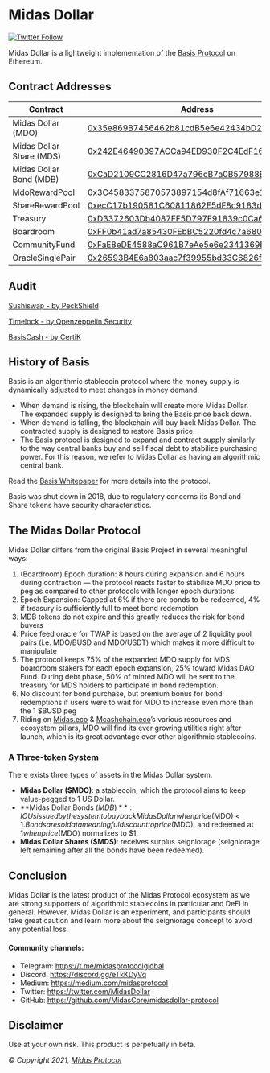 # Midas Dollar

[![Twitter Follow](https://img.shields.io/twitter/follow/MidasDollar?label=Follow)](https://twitter.com/MidasDollar)

Midas Dollar is a lightweight implementation of the [Basis Protocol](basis.io) on Ethereum.

## Contract Addresses
| Contract  | Address |
| ------------- | ------------- |
| Midas Dollar (MDO) | [0x35e869B7456462b81cdB5e6e42434bD27f3F788c](https://bscscan.com/token/0x35e869B7456462b81cdB5e6e42434bD27f3F788c) |
| Midas Dollar Share (MDS) | [0x242E46490397ACCa94ED930F2C4EdF16250237fa](https://bscscan.com/token/0x242E46490397ACCa94ED930F2C4EdF16250237fa) |
| Midas Dollar Bond (MDB) | [0xCaD2109CC2816D47a796cB7a0B57988EC7611541](https://bscscan.com/token/0xCaD2109CC2816D47a796cB7a0B57988EC7611541) |
| MdoRewardPool | [0x3C4583375870573897154d8fAf71663e1e017Ef7](https://bscscan.com/address/0x3C4583375870573897154d8fAf71663e1e017Ef7#code) |
| ShareRewardPool | [0xecC17b190581C60811862E5dF8c9183dA98BD08a](https://bscscan.com/address/0xecC17b190581C60811862E5dF8c9183dA98BD08a#code) |
| Treasury | [0xD3372603Db4087FF5D797F91839c0Ca6b9aF294a](https://bscscan.com/address/0xD3372603Db4087FF5D797F91839c0Ca6b9aF294a#code) |
| Boardroom | [0xFF0b41ad7a85430FEbBC5220fd4c7a68013F2C0d](https://bscscan.com/address/0xFF0b41ad7a85430FEbBC5220fd4c7a68013F2C0d#code) |
| CommunityFund | [0xFaE8eDE4588aC961B7eAe5e6e2341369B43C4d92](https://bscscan.com/address/0xFaE8eDE4588aC961B7eAe5e6e2341369B43C4d92#code) |
| OracleSinglePair | [0x26593B4E6a803aac7f39955bd33C6826f266D7Fc](https://bscscan.com/address/0x26593B4E6a803aac7f39955bd33C6826f266D7Fc#code) |

## Audit
[Sushiswap - by PeckShield](https://github.com/peckshield/publications/blob/master/audit_reports/PeckShield-Audit-Report-SushiSwap-v1.0.pdf)

[Timelock - by Openzeppelin Security](https://blog.openzeppelin.com/compound-finance-patch-audit)

[BasisCash - by CertiK](https://www.dropbox.com/s/ed5vxvaple5e740/REP-Basis-Cash-06_11_2020.pdf)

## History of Basis

Basis is an algorithmic stablecoin protocol where the money supply is dynamically adjusted to meet changes in money demand.  

- When demand is rising, the blockchain will create more Midas Dollar. The expanded supply is designed to bring the Basis price back down.
- When demand is falling, the blockchain will buy back Midas Dollar. The contracted supply is designed to restore Basis price.
- The Basis protocol is designed to expand and contract supply similarly to the way central banks buy and sell fiscal debt to stabilize purchasing power. For this reason, we refer to Midas Dollar as having an algorithmic central bank.

Read the [Basis Whitepaper](http://basis.io/basis_whitepaper_en.pdf) for more details into the protocol. 

Basis was shut down in 2018, due to regulatory concerns its Bond and Share tokens have security characteristics. 

## The Midas Dollar Protocol

Midas Dollar differs from the original Basis Project in several meaningful ways: 

1. (Boardroom) Epoch duration: 8 hours during expansion and 6 hours during contraction — the protocol reacts faster to stabilize MDO price to peg as compared to other protocols with longer epoch durations
2. Epoch Expansion: Capped at 6% if there are bonds to be redeemed, 4% if treasury is sufficiently full to meet bond redemption
3. MDB tokens do not expire and this greatly reduces the risk for bond buyers
4. Price feed oracle for TWAP is based on the average of 2 liquidity pool pairs (i.e. MDO/BUSD and MDO/USDT) which makes it more difficult to manipulate
5. The protocol keeps 75% of the expanded MDO supply for MDS boardroom stakers for each epoch expansion, 25% toward Midas DAO Fund. During debt phase, 50% of minted MDO will be sent to the treasury for MDS holders to participate in bond redemption.
6. No discount for bond purchase, but premium bonus for bond redemptions if users were to wait for MDO to increase even more than the 1 $BUSD peg
7. Riding on [Midas.eco](https://midas.eco) & [Mcashchain.eco](https://mcashchain.eco)’s various resources and ecosystem pillars, MDO will find its ever growing utilities right after launch, which is its great advantage over other algorithmic stablecoins.
### A Three-token System

There exists three types of assets in the Midas Dollar system. 

- **Midas Dollar ($MDO)**: a stablecoin, which the protocol aims to keep value-pegged to 1 US Dollar. 
- **Midas Dollar Bonds ($MDB)**: IOUs issued by the system to buy back Midas Dollar when price($MDO) < $1. Bonds are sold at a meaningful discount to price($MDO), and redeemed at $1 when price($MDO) normalizes to $1. 
- **Midas Dollar Shares ($MDS)**: receives surplus seigniorage (seigniorage left remaining after all the bonds have been redeemed).

## Conclusion

Midas Dollar is the latest product of the Midas Protocol ecosystem as we are strong supporters of algorithmic stablecoins in particular and DeFi in general. However, Midas Dollar is an experiment, and participants should take great caution and learn more about the seigniorage concept to avoid any potential loss.

#### Community channels:

- Telegram: https://t.me/midasprotocolglobal
- Discord: https://discord.gg/eTkKDyVq
- Medium: https://medium.com/midasprotocol
- Twitter: https://twitter.com/MidasDollar
- GitHub: https://github.com/MidasCore/midasdollar-protocol

## Disclaimer

Use at your own risk. This product is perpetually in beta.

_© Copyright 2021, [Midas Protocol](https://midasdollar.fi)_

